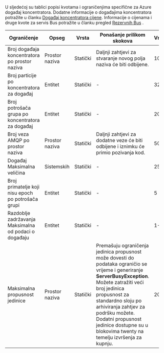 U sljedećoj su tablici popisi kvotama i ograničenjima specifične za Azure događaj koncentratora. Dodatne informacije o događajima koncentratora potražite u članku [Događaj koncentratora cijene](https://azure.microsoft.com/pricing/details/event-hubs/). Informacije o cijenama i druge kvote za servis Bus potražite u članku pregled [Rezervnih Bus](https://azure.microsoft.com/pricing/details/service-bus/) .

| Ograničenje                                            | Opseg       | Vrsta   | Ponašanje prilikom skokova                                                                                                 | Vrijednost    |
|--------------------------------------------------|-------------|--------|------------------------------------------------------------------------------------------------------------------------|----------|
| Broj događaja koncentratora po prostor naziva               | Prostor naziva   | Statički | Daljnji zahtjevi za stvaranje novog polja naziva će biti odbijene.                                                  | 10       |
| Broj particije po koncentratora za događaj               | Entitet      | Statički |  -                                                                                                                      | 32       |
| Broj potrošača grupa po koncentratora za događaj          | Entitet      | Statički |  -                                                                                                                      | 20       |
| Broj veza AMQP po prostor naziva         | Prostor naziva   | Statički | Daljnji zahtjevi za dodatne veze će biti odbijene i iznimku će primio pozivanja kod. | 5000    |
| Događaj Maksimalna veličina                               | Sistemskih | Statički |  -                                                                                                                      | 256KB    |
| Broj primatelje koji nisu epoch po potrošača grupi | Entitet      | Statički |  -                                                                                                                      | 5        |
| Razdoblje zadržavanja Maksimalna od podaci o događaju           | Entitet      | Statički |  -                                                                                                                      | 1-7 dana |
| Maksimalna propusnost jedinice           | Prostor naziva      | Statički | Premašuju ograničenja jedinica propusnost može dovesti do podataka ograničio se vrijeme i generiranje **ServerBusyException**. Možete zatražiti veći broj jedinica propusnost za standardno sloju po arhiviranja zahtjev za podršku možete. Dodatni propusnost jedinice dostupne su u blokovima twenty na temelju izvršenja za kupnju.                                                                                                                       | 20 |
